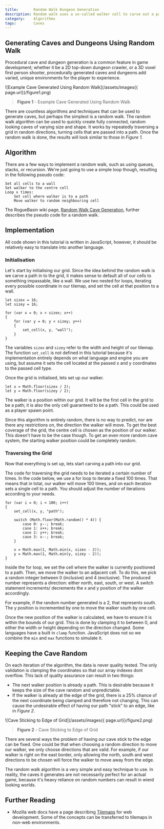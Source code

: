 ```yaml
---
title:       Random Walk Dungeon Generation
description: Random walk uses a so-called walker cell to carve out a path in an n-dimensional grid, creating a fully connected graph that resembles a cave or dungeon. In this tutorial, the random walk algorithm is demonstrated on a two-dimensional tilemap.
category:    Algorithms
tags:        Caves
---
```


## Generating Caves and Dungeons Using Random Walk

Procedural cave and dungeon generation is a common feature in game development; whether it be a 2D top-down dungeon crawler, or a 3D voxel first person shooter, procedurally generated caves and dungeons add varied, unique environments for the player to experience.

![Example Cave Generated Using Random Walk](/assets/images{{ page.url}}/figure1.png)
> **Figure 1** - Example Cave Generated Using Random Walk

There are countless algorithms and techniques that can be used to generate caves, but perhaps the simplest is a random walk. The random walk algorithm can be used to quickly create fully connected, random looking caves of varying size and shape. It works by repeatedly traversing a grid in random directions, turning cells that are passed into a path. Once the random walk is done, the results will look similar to those in *Figure 1*.

## Algorithm

There are a few ways to implement a random walk, such as using queues, stacks, or recursion. We're just going to use a simple loop though, resulting in the following pseudo code:

    Set all cells to a wall
    Set walker to the centre cell
    Loop x times:
        Set cell where walker is to a path
        Move walker to random neighbouring cell

The RogueBasin wiki page, [Random Walk Cave Generation](http://www.roguebasin.com/index.php?title=Random_Walk_Cave_Generation), further describes the pseudo code for a random walk.

## Implementation

<div class="tip">All code shown in this tutorial is written in JavaScript, however, it should be relatively easy to translate into another language.</div>

### Initialisation

Let's start by initialising our grid. Since the idea behind the random walk is we carve a path in to the grid, it makes sense to default all of our cells to something impassable, like a wall. We use two nested for loops, iterating every possible coordinate in our tilemap, and set the cell at that position to a wall.

    let sizex = 16;
    let sizey = 16;

    for (var x = 0; x < sizex; x++)
    {
        for (var y = 0; y < sizey; y++)
        {
            set_cell(x, y, "wall");
        }
    }

The variables `sizex` and `sizey` refer to the width and height of our tilemap. The function `set_cell` is not defined in this tutorial because it's implementation entirely depends on what language and engine you are using, but assume it sets the cell located at the passed x and y coordinates to the passed cell type.

Once the grid is initialised, lets set up our walker.

    let x = Math.floor(sizex / 2);
    let y = Math.floor(sizey / 2);

The walker is a position within our grid. It will be the first cell in the grid to be a path; it is also the only cell guaranteed to be a path. This could be used as a player spawn point.

Since this algorithm is entirely random, there is no way to predict, nor are there any restrictions on, the direction the walker will move. To get the best coverage of the grid, the centre cell is chosen as the position of our walker. This doesn't have to be the case though. To get an even more random cave system, the starting walker position could be completely random.

### Traversing the Grid

Now that everything is set up, lets start carving a path into our grid.

The code for traversing the grid needs to be iterated a certain number of times. In the code below, we use a for loop to iterate a fixed 100 times. That means that in total, our walker will move 100 times, and on each iteration sets a single cell to a path. You should adjust the number of iterations according to your needs.

    for (var i = 0; i < 100; i++)
    {
        set_cell(x, y, "path");

        switch (Math.floor(Math.random() * 4)) {
            case 0: y--; break;
            case 1: x++; break;
            case 2: y++; break;
            case 3: x--; break;
        }

        x = Math.max(1, Math.min(x, sizex - 2));
        y = Math.max(1, Math.min(y, sizey - 2));
    }

Inside the for loop, we set the cell where the walker is currently positioned to a path. Then, we move the walker to an adjacent cell. To do this, we pick a random integer between 0 (inclusive) and 4 (exclusive). The produced number represents a direction: either north, east, south, or west. A switch statement increments/ decrements the x and y position of the walker accordingly.

For example, if the random number generated is a 2, that represents south. The y position is incremented by one to move the walker south by one cell.

Once the new position of the walker is calculated, we have to ensure it is within the bounds of our grid. This is done by clamping it to between 0, and either the width or height depending on the direction changed. Some languages have a built in `clamp` function. JavaScript does not so we combine the `min` and `max` functions to simulate it.

## Keeping the Cave Random

On each iteration of the algorithm, the data is never quality tested. The only validation is clamping the coordinates so that our array indexes dont overflow. This lack of quality assurance can result in two things:

* The next walker position is already a path. This is desirable because it keeps the size of the cave random and unpredictable.
* If the walker is already at the edge of the grid, there is a 25% chance of the next coordinate being clamped and therefore not changing. This can cause the undesirable effect of having our path "stick" to an edge, like in *Figure 2*.

![Cave Sticking to Edge of Grid](/assets/images{{ page.url}}/figure2.png)
> **Figure 2** - Cave Sticking to Edge of Grid

There are several ways the problem of having our cave stick to the edge can be fixed. One could be that when choosing a random direction to move our walker, we only choose directions that are valid. For example, if our walker is right on the east border, only allowing the north, south and west directions to be chosen will force the walker to move away from the edge.

The random walk algorithm is a very simple and easy technique to use. In reality, the caves it generates are not necessarily perfect for an actual game, because it's heavy reliance on random numbers can result in wierd looking worlds.

## Further Reading


* Mozilla web docs have a page describing [Tilemaps](https://developer.mozilla.org/en-US/docs/Games/Techniques/Tilemaps) for web development. Some of the concepts can be transferred to tilemaps in non-web environments.
